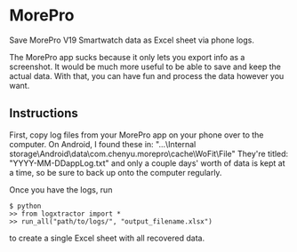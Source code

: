 # MorePro
Save MorePro V19 Smartwatch data as Excel sheet via phone logs.

The MorePro app sucks because it only lets you export info as a screenshot.
It would be much more useful to be able to save and keep the actual data.
With that, you can have fun and process the data however you want.

## Instructions
First, copy log files from your MorePro app on your phone over to the computer.
On Android, I found these in:
"...\Internal storage\Android\data\com.chenyu.morepro\cache\WoFit\File\"
They're titled: "YYYY-MM-DDappLog.txt" and only a couple days' worth of data 
is kept at a time, so be sure to back up onto the computer regularly.

Once you have the logs, run
```
$ python
>> from logxtractor import *
>> run_all("path/to/logs/", "output_filename.xlsx")
```
to create a single Excel sheet with all recovered data.
